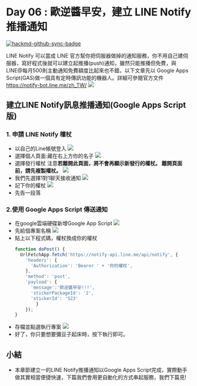 # Day 06 : 歐逆醬早安，建立 LINE Notify 推播通知

[![hackmd-github-sync-badge](https://hackmd.io/NVFAsWnbQxmES6R3ieKgTw/badge)](https://hackmd.io/NVFAsWnbQxmES6R3ieKgTw)


LINE Notify 可以當成 LINE 官方幫你把伺服器做掉的通知服務，你不用自己建伺服器，寫好程式後就可以建立起推播(push)通知，雖然只能推播但免費，與LINE@每月500則主動通知免費額度比起來也不錯，以下文章先以 Google Apps Script(GAS)做一個具有定時傳訊功能的機器人。詳細可參閱官方文件 https://notify-bot.line.me/zh_TW/
  ![](https://i.imgur.com/IOMIW4F.png)
  
## 建立LINE Notify訊息推播通知(Google Apps Script版)
### 1. 申請 LINE Notify 權杖
- 以自己的Line帳號登入
  ![](https://i.imgur.com/alPUrxq.png)
- 選擇個人頁面:藏在右上方你的名子
  ![](https://i.imgur.com/oTbpjRy.png)
- 選擇發行權杖
  注意**若離開此頁面，將不會再顯示新發行的權杖。 離開頁面前，請先複製權杖。**
  ![](https://i.imgur.com/Tve48df.png)
- 我們先選擇1對1聊天接收通知
  ![](https://i.imgur.com/Kn6W8AR.png)
- 記下你的權杖
  ![](https://i.imgur.com/Daet7qY.png)
- 先告一段落

### 2.使用 Google Apps Script 傳送通知
- 在google雲端硬碟新增Google App Script
  ![](https://i.imgur.com/y3zn8vE.png)
- 先給個專案名稱
  ![](https://i.imgur.com/nUvPVjE.png)
- 貼上以下程式碼，權杖換成你的權杖
    ```javascript
    function doPost() {
      UrlFetchApp.fetch('https://notify-api.line.me/api/notify', {
        'headers': {
          'Authorization': 'Bearer ' + '你的權杖',
        },
        'method': 'post',
        'payload': {
          'message':'歐逆醬早安!!!',
          'stickerPackageId': '2',
          'stickerId': '523'
            }
        });
    }
    ```
- 存檔並點選執行專案
  ![](https://i.imgur.com/0FIgo41.png)
- 好了，你只要想要彌豆子起床時，按下執行即可。
## 小結
- 本章節建立一的LINE Notify推播通知以Google Apps Script完成，實際動手做其實相當便捷快速，下篇我們會用更自動化的方式串起服務，我們下篇見!



